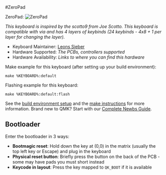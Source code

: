 #ZeroPad

ZeroPad:
![ZeroPad](https://github.com/user-attachments/assets/224aa55a-045b-4bb9-b6e9-34f092ced5c4)


*This keyboard is inspired by the scotto9 from Joe Scotto. This keyboard is compatible with via and has 4 layers of keybinds (24 keybinds - 4x8 + 1 per layer for changing the layer).*
* Keyboard Maintainer: [Leons Sieber](https://github.com/diffrentGuesser)
* Hardware Supported: *The PCBs, controllers supported*
* Hardware Availability: *Links to where you can find this hardware*

Make example for this keyboard (after setting up your build environment):

    make %KEYBOARD%:default

Flashing example for this keyboard:

    make %KEYBOARD%:default:flash

See the [build environment setup](https://docs.qmk.fm/#/getting_started_build_tools) and the [make instructions](https://docs.qmk.fm/#/getting_started_make_guide) for more information. Brand new to QMK? Start with our [Complete Newbs Guide](https://docs.qmk.fm/#/newbs).

## Bootloader

Enter the bootloader in 3 ways:

* **Bootmagic reset**: Hold down the key at (0,0) in the matrix (usually the top left key or Escape) and plug in the keyboard
* **Physical reset button**: Briefly press the button on the back of the PCB - some may have pads you must short instead
* **Keycode in layout**: Press the key mapped to `QK_BOOT` if it is available
